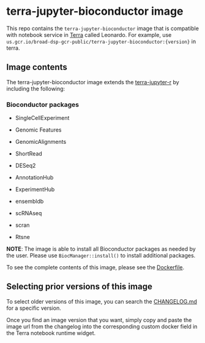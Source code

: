 terra-jupyter-bioconductor image
================================

This repo contains the `terra-jupyter-bioconductor` image that is compatible
with notebook service in [Terra]("https://app.terra.bio/") called Leonardo. For example, use
`us.gcr.io/broad-dsp-gcr-public/terra-jupyter-bioconductor:{version}` in terra.

## Image contents

The terra-jupyter-bioconductor image extends the [terra-jupyter-r](../terra-jupyter-r/README.md) by
including the following:

### Bioconductor packages 

* SingleCellExperiment

* Genomic Features

* GenomicAlignments

* ShortRead

* DESeq2

* AnnotationHub

* ExperimentHub

* ensembldb

* scRNAseq

* scran

* Rtsne

**NOTE**: The image is able to install all Bioconductor packages as needed
by the user. Please use `BiocManager::install()` to install additional
packages.

To see the complete contents of this image, please see the
[Dockerfile](./Dockerfile).

## Selecting prior versions of this image

To select older versions of this image, you can search the
[CHANGELOG.md](./CHANGELOG.md) for a specific version.

Once you find an image version that you want, simply copy and paste
the image url from the changelog into the corresponding custom docker
field in the Terra notebook runtime widget.
